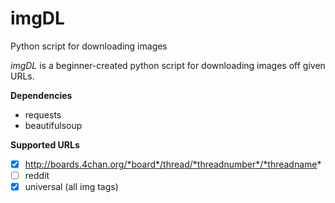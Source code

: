 # imgDL
Python script for downloading images

*imgDL* is a beginner-created python script for downloading images off given URLs. 

**Dependencies**
- requests
- beautifulsoup

**Supported URLs**
- [x] http://boards.4chan.org/*board*/thread/*threadnumber*/*threadname*
- [ ] reddit
- [x] universal (all img tags)
